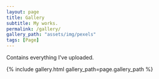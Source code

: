 ```yaml
---
layout: page
title: Gallery
subtitle: My works.
permalink: /gallery/
gallery_path: "assets/img/pexels"
tags: [Page]
---
```


Contains everything I've uploaded.

{% include gallery.html gallery_path=page.gallery_path %}
